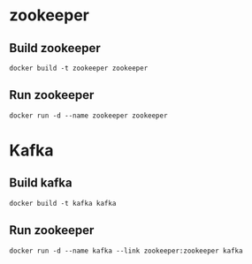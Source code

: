 
# zookeeper
## Build zookeeper

```
docker build -t zookeeper zookeeper
```

## Run zookeeper

```
docker run -d --name zookeeper zookeeper
```

# Kafka
## Build kafka
```
docker build -t kafka kafka
```

## Run zookeeper

```
docker run -d --name kafka --link zookeeper:zookeeper kafka
```

